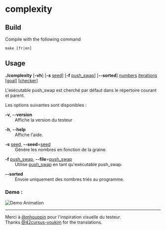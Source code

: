 # complexity

## Build

Compile with the following command

`make [fr|en]`

## Usage

**./complexity** \[**-vh**\] \[**-s** <ins>seed</ins>\] \[**-f** <ins>push_swap</ins>\] \[**--sorted**\] <ins>numbers</ins> <ins>iterations</ins> \[<ins>goal</ins>\] \[<ins>checker</ins>\]

L'exécutable push_swap est cherché par défaut dans le répertoire courant et parent.

Les options suivantes sont disponibles :

**-v**, **--version**\
&nbsp;&nbsp;&nbsp;&nbsp;&nbsp;&nbsp;&nbsp;&nbsp;Affiche la version du testeur

**-h**, **--help**\
&nbsp;&nbsp;&nbsp;&nbsp;&nbsp;&nbsp;&nbsp;&nbsp;Affiche l'aide.

**-s** <ins>seed</ins>, **--seed**=<ins>seed</ins>\
&nbsp;&nbsp;&nbsp;&nbsp;&nbsp;&nbsp;&nbsp;&nbsp;Génère les nombres en fonction de la graine.

**-f** <ins>push_swap</ins>, **--file**=<ins>push_swap</ins>\
&nbsp;&nbsp;&nbsp;&nbsp;&nbsp;&nbsp;&nbsp;&nbsp;Utilise <ins>push_swap</ins> en tant qu'exécutable push_swap.

**--sorted**\
&nbsp;&nbsp;&nbsp;&nbsp;&nbsp;&nbsp;&nbsp;&nbsp;Envoie uniquement des nombres triés au programme.

### Demo :

![Demo Animation](../assets/demo.gif?raw=true)

---

Merci à [@mhouppin](https://github.com/mhouppin) pour l'inspiration visuelle du testeur.\
Thanks [@42cursus-youkim](https://github.com/42cursus-youkim) for the translations.
